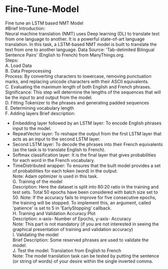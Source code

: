 # Fine-Tune-Model
Fine tune an LSTM based NMT Model\
#Brief Introduction:\
 Neural machine translation (NMT) uses Deep learning (DL) to translate text from one language to another. It is a powerful 
 state-of-art language translation. In this task, a LSTM-based NMT model is built to translate the text from one to another 
 language. Data Source: 'Tab-delimited Bilingual Sentence Pairs' (English to French) from ManyThings.org.\
Steps:\
A. Load Data\
B. Data Preprocessing\
   Process: By converting characters to lowercase, removing punctuation marks, and replacing unicode characters with their 
   ASCII equivalents.\
C. Evaluating the maximum length of both English and French phrases.\
   Significance: This step will determine the lengths of the sequences that will be the input to and output from the model.\
D. Fitting Tokenizer to the phrases and generating padded sequences\
E. Determining vocabulary length\
F. Adding layers
   Brief description:
   * Embedding layer followed by an LSTM layer: To encode English phrases input to the model.
   * RepeatVector layer: To reshape the output from the first LSTM layer that acts as an input to the second LSTM layer.
   * Second LSTM layer: To decode the phrases into their French equivalents (as the task is to translate English to 
     French).
   * Softmax classification layer: It is the final layer that gives probabilities for each word in the French vocabulary.
   * TimeDistributed wrapper: To ensures that the built model provides a set of probabilities for each token (word) in the 
     output.\
     Note: Adam optimizer is used in this task.\
G. Training of the model\
   Description: Here the dataset is split into 80:20 ratio in the training and test sets. Total 50 epochs have been 
   considered with batch size set to 50. Note: If the accuracy fails to improve for five consecutive epochs, the training 
   will be stopped. To implement this, an argument, called 'patience' is set to 5 in 'EarlyStopping' callback.\
H. Training and Validation Accuracy Plot\
   Description: x-axis- Number of Epochs, y-axis- Accuracy\
   Note: This part is not mandatory (if you are not interested in seeing the graphical presentation of training and 
   validation accuracy)\
I. Validating the model\
   Brief Description: Some reserved phrases are used to validate the model.\
J. Test the model: Translation from English to French\
   Note: The model translation task can be tested by putting the sentence (or string of words) of your desire within the 
   single inverted comma.
